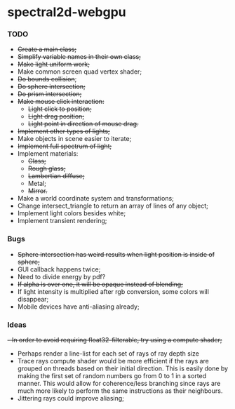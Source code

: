 # spectral2d-webgpu

### TODO
- ~~Create a main class;~~
- ~~Simplify variable names in their own class;~~
- ~~Make light uniform work;~~
- Make common screen quad vertex shader;
- ~~Do bounds collision~~;
- ~~Do sphere intersection;~~
- ~~Do prism intersection;~~
- ~~Make mouse click interaction:~~
  - ~~Light click to position;~~
  - ~~Light drag position;~~
  - ~~Light point in direction of mouse drag.~~
- ~~Implement other types of lights;~~
- Make objects in scene easier to iterate;
- ~~Implement full spectrum of light;~~
- Implement materials:
  - ~~Glass;~~
  - ~~Rough glass;~~
  - ~~Lambertian diffuse;~~
  - Metal;
  - ~~Mirror.~~
- Make a world coordinate system and transformations;
- Change intersect_triangle to return an array of lines of any object;
- Implement light colors besides white;
- Implement transient rendering;

### Bugs
- ~~Sphere intersection has weird results when light position is inside of sphere;~~
- GUI callback happens twice;
- Need to divide energy by pdf?
- ~~If alpha is over one, it will be opaque instead of blending;~~
- If light intensity is multiplied after rgb conversion, some colors will disappear;
- Mobile devices have anti-aliasing already;

### Ideas
~~- In order to avoid requiring float32-filterable, try using a compute shader;~~
- Perhaps render a line-list for each set of rays of ray depth size
- Trace rays compute shader would be more efficient if the rays are grouped on threads based on their initial direction. This is easily done by making the first set of random numbers go from 0 to 1 in a sorted manner. This would allow for coherence/less branching since rays are much more likely to perform the same instructions as their neighbours.
- Jittering rays could improve aliasing;
